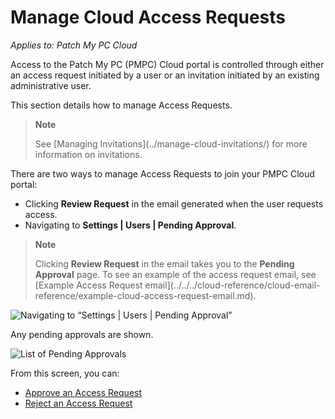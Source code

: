 # Manage Cloud Access Requests

_Applies to: Patch My PC Cloud_

Access to the Patch My PC (PMPC) Cloud portal is controlled through either an access request initiated by a user or an invitation initiated by an existing administrative user.

This section details how to manage Access Requests.

> **Note**
>
> See \[Managing Invitations]\(../manage-cloud-invitations/) for more information on invitations.

There are two ways to manage Access Requests to join your PMPC Cloud portal:

* Clicking **Review Request** in the email generated when the user requests access.
* Navigating to **Settings | Users | Pending Approval**.

> **Note**
>
> Clicking **Review Request** in the email takes you to the **Pending Approval** page. To see an example of the access request email, see \[Example Access Request email]\(../../../cloud-reference/cloud-email-reference/example-cloud-access-request-email.md).

![Navigating to “Settings | Users | Pending Approval”](../../../../.gitbook/assets/image-\(693\).png)

Any pending approvals are shown.

![List of Pending Approvals](../../../../.gitbook/assets/image-\(618\).png)

From this screen, you can:

* [Approve an Access Request](approve-a-cloud-access-request.md)
* [Reject an Access Request](reject-a-cloud-access-request.md)
